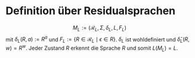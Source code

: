 # Definition über Residualsprachen
$$\begin{equation*}
M_L:=\left(\mathcal{R}_L, \Sigma, \delta_L, L, F_L\right)
\end{equation*}$$
mit $\delta_L(R, a):=R^a$ und $F_L:=\left\{R \in \mathcal{R}_L \mid \epsilon \in R\right\}$.
$\delta_L$ ist wohldefiniert und $\hat{\delta}_L(R, w)=R^w$. Jeder Zustand $R$ erkennt die Sprache $R$ und somit $L\left(M_L\right)=L$.


